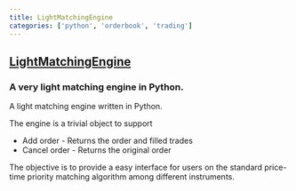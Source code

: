 ```yaml
---
title: LightMatchingEngine
categories: ['python', 'orderbook', 'trading']
---
```

## [LightMatchingEngine](https://github.com/gavincyi/LightMatchingEngine)

### A very light matching engine in Python.


A light matching engine written in Python. 

The engine is a trivial object to support

* Add order - Returns the order and filled trades
* Cancel order - Returns the original order

The objective is to provide a easy interface for users on the standard
price-time priority matching algorithm among different instruments.
